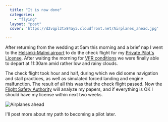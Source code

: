 ```yaml
---
  title: "It is now done"
  categories: 
    - "flying"
  layout: "post"
  cover: 'https://d2vqpl3tx84ay5.cloudfront.net/Airplanes_ahead.jpg'

---
```

After returning from the wedding at 5am this morning and a brief nap I went to the [Helsinki-Malmi airport][1] to do the check flight for my [Private Pilot's License][2]. After waiting the morning for [VFR conditions][3] we were finally able to depart at 11:30am amid rather low and rainy clouds.

The check flight took hour and half, during which we did some navigation and stall practices, as well as simulated forced landing and engine malfunction. The result of all this was that the check flight passed. Now the [Flight Safety Authority][4] will analyze my papers, and if everything is OK I should have my license within next two weeks.

![Airplanes ahead](https://d2vqpl3tx84ay5.cloudfront.net/Airplanes_ahead.jpg)

I'll post more about my path to becoming a pilot later.

[1]: http://www.ilmailulaitos.fi/airport_helsinki-malmi
[2]: http://en.wikipedia.org/wiki/Private_Pilot_Licence
[3]: http://en.wikipedia.org/wiki/Visual_flight_rules
[4]: http://www.flightsafetyauthority.fi/aviators
